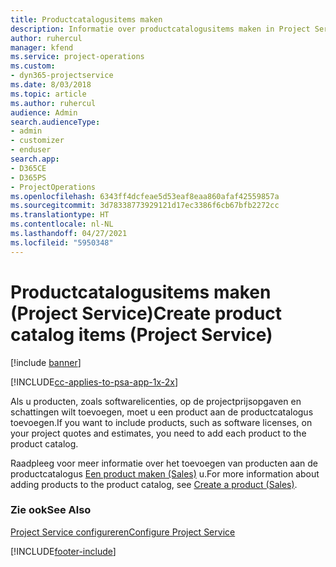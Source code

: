 ```yaml
---
title: Productcatalogusitems maken
description: Informatie over productcatalogusitems maken in Project Service
author: ruhercul
manager: kfend
ms.service: project-operations
ms.custom:
- dyn365-projectservice
ms.date: 8/03/2018
ms.topic: article
ms.author: ruhercul
audience: Admin
search.audienceType:
- admin
- customizer
- enduser
search.app:
- D365CE
- D365PS
- ProjectOperations
ms.openlocfilehash: 6343ff4dcfeae5d53eaf8eaa860afaf42559857a
ms.sourcegitcommit: 3d78338773929121d17ec3386f6cb67bfb2272cc
ms.translationtype: HT
ms.contentlocale: nl-NL
ms.lasthandoff: 04/27/2021
ms.locfileid: "5950348"
---
```

# <a name="create-product-catalog-items-project-service"></a><span data-ttu-id="c5b52-103">Productcatalogusitems maken (Project Service)</span><span class="sxs-lookup"><span data-stu-id="c5b52-103">Create product catalog items (Project Service)</span></span>

[!include [banner](../includes/psa-now-project-operations.md)]

[!INCLUDE[cc-applies-to-psa-app-1x-2x](../includes/cc-applies-to-psa-app-1x-2x.md)]

<span data-ttu-id="c5b52-104">Als u producten, zoals softwarelicenties, op de projectprijsopgaven en schattingen wilt toevoegen, moet u een product aan de productcatalogus toevoegen.</span><span class="sxs-lookup"><span data-stu-id="c5b52-104">If you want to include products, such as software licenses, on your project quotes and estimates, you need to add each product to the product catalog.</span></span>  
  
 <span data-ttu-id="c5b52-105">Raadpleeg voor meer informatie over het toevoegen van producten aan de productcatalogus [Een product maken (Sales)](/dynamics365/sales-enterprise/create-product-sales) u.</span><span class="sxs-lookup"><span data-stu-id="c5b52-105">For more information about adding products to the product catalog, see [Create a product (Sales)](/dynamics365/sales-enterprise/create-product-sales).</span></span>  
  
### <a name="see-also"></a><span data-ttu-id="c5b52-106">Zie ook</span><span class="sxs-lookup"><span data-stu-id="c5b52-106">See Also</span></span>  
 [<span data-ttu-id="c5b52-107">Project Service configureren</span><span class="sxs-lookup"><span data-stu-id="c5b52-107">Configure Project Service</span></span>](../psa/configure.md)


[!INCLUDE[footer-include](../includes/footer-banner.md)]